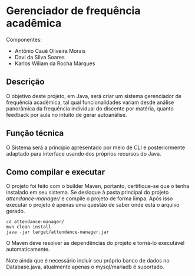 # Gerenciador de frequência acadêmica
Componentes:
* Antônio Cauê Oliveira Morais
* Davi da Silva Soares
* Karlos Wiliam da Rocha Marques

## Descrição

O objetivo deste projeto, em Java, será criar um sistema gerenciador de frequência acadêmica, tal qual funcionalidades variam desde análise panorâmica da frequência individual do discente por matéria, quanto feedback por aula no intuito de gerar autoanálise.

## Função técnica
O Sistema será a princípio apresentado por meio de CLI e posteriormente adaptado para interface usando dos próprios recursos do Java.

## Como compilar e executar
O projeto foi feito com o builder Maven, portanto, certifique-se que o tenha instalado em seu sistema. Se desloque à pasta principal do projeto _attendance-manager/_ e compile o projeto de forma limpa. Após isso executar o projeto é apenas uma questão de saber onde está o arquivo gerado.

```shell
cd attendance-manager/
mvn clean install
java -jar target/attendance-manager.jar
```

O Maven deve resolver as dependências do projeto e torná-lo executável automaticamente.

Note ainda que é necessário incluir seu próprio banco de dados no Database.java, atualmente apenas o mysql/mariadb é suportado.
